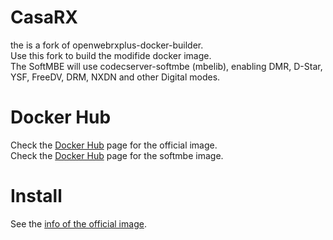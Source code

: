 # CasaRX
the is a fork of openwebrxplus-docker-builder.  
Use this fork to build the modifide docker image.  
The SoftMBE will use codecserver-softmbe (mbelib), enabling DMR, D-Star, YSF, FreeDV, DRM, NXDN and other Digital modes.

# Docker Hub
Check the [Docker Hub](https://hub.docker.com/r/slechev/openwebrxplus) page for the official image.  
Check the [Docker Hub](https://hub.docker.com/r/slechev/openwebrxplus-softmbe) page for the softmbe image.

# Install
See the [info of the official image](https://hub.docker.com/r/slechev/openwebrxplus).

